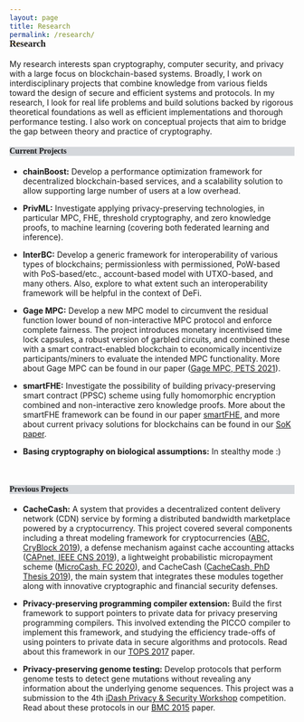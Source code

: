 ```yaml
---
layout: page
title: Research
permalink: /research/
---
```



<h3 style="font-family: 'Comic Sans MS'; margin-top: -30px;">Research</h3>

My research interests span cryptography, computer security, and privacy with a large focus on blockchain-based systems. Broadly, I work on interdisciplinary projects that combine knowledge from various fields toward the design of secure and efficient systems and protocols. In my research, I look for real life problems and build solutions backed by rigorous theoretical foundations as well as efficient implementations and thorough performance testing. I also work on conceptual projects that aim to bridge the gap between theory and practice of cryptography. 
<br/>

<h4 style="font-family: 'Comic Sans MS'; background-color:rgb(213, 216, 220);">Current Projects</h4>

* **chainBoost:** Develop a performance optimization framework for decentralized blockchain-based services, and a scalability solution to allow supporting large number of users at a low overhead.

* **PrivML:** Investigate applying privacy-preserving technologies, in particular MPC, FHE, threshold cryptography, and zero knowledge proofs, to machine learning (covering both federated learning and inference).

* **InterBC:** Develop a generic framework for interoperability of various types of blockchains; permissionless with permissioned, PoW-based with PoS-based/etc., account-based model with UTXO-based, and many others. Also, explore to what extent such an interoperability framework will be helpful in the context of DeFi.


* **Gage MPC:** Develop a new MPC model to circumvent the residual function lower bound of non-interactive MPC protocol and enforce complete fairness. The project introduces monetary incentivised time lock capsules, a robust version of garbled circuits, and combined these with a smart contract-enabled blockchain to economically incentivize participants/miners to evaluate the intended MPC functionality. More about Gage MPC can be found in our paper ([Gage MPC, PETS 2021](https://eprint.iacr.org/2021/256)).


* **smartFHE:** Investigate the possibility of building privacy-preserving smart contract (PPSC) scheme using fully homomorphic encryption combined and non-interactive zero knowledge proofs. More about the smartFHE framework can be found in our paper [smartFHE](https://eprint.iacr.org/2021/133), and more about current privacy solutions for blockchains can be found in our [SoK paper](https://eprint.iacr.org/2021/727.pdf).

* **Basing cryptography on biological assumptions:** In stealthy mode :) 
<br/>


<h4 style="font-family: 'Comic Sans MS'; background-color:rgb(213, 216, 220);">Previous Projects</h4>

* **CacheCash:** A system that provides a decentralized content delivery network (CDN) service by forming a distributed bandwidth marketplace powered by a cryptocurrency. This project covered several components including a threat modeling framework for cryptocurrencies ([ABC, CryBlock 2019](https://ieeexplore.ieee.org/document/8845101)), a defense mechanism against cache accounting attacks ([CAPnet, IEEE CNS 2019](https://ieeexplore.ieee.org/document/8802825)), a lightweight probabilistic micropayment scheme ([MicroCash, FC 2020](https://link.springer.com/chapter/10.1007/978-3-030-51280-4_13)), and CacheCash ([CacheCash, PhD Thesis 2019](https://academiccommons.columbia.edu/doi/10.7916/d8-kmv2-7n57)), the main system that integrates these modules together along with innovative cryptographic and financial security defenses.


* **Privacy-preserving programming compiler extension:** Build the first framework to support pointers to private data for privacy preserving programming compilers. This involved extending the PICCO compiler to implement this framework, and studying the efficiency trade-offs of using pointers to private data in secure algorithms and protocols. Read about this framework in our [TOPS 2017](https://dl.acm.org/citation.cfm?id=3154600) paper.


* **Privacy-preserving genome testing:** Develop protocols that perform genome tests to detect gene mutations without revealing any information about the underlying genome sequences. This project was a submission to the 4th [iDash Privacy & Security Workshop](http://www.humangenomeprivacy.org/2015/) competition. Read about these protocols in our [BMC 2015](https://bmcmedinformdecismak.biomedcentral.com/articles/10.1186/1472-6947-15-S5-S4) paper.
